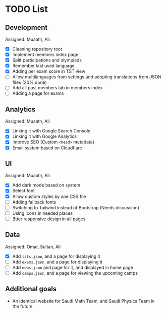 # TODO List

## Development
Assigned: Muaath, Ali
- [x] Cleaning repository root
- [x] Implement members index page
- [x] Split participations and olympiads
- [x] Remember last used language
- [x] Adding per exam score in TST view
- [ ] Allow multilanguages from settings and adopting translations from JSON files (20% done)
- [ ] Add all past members tab in members index
- [ ] Adding a page for exams

## Analytics
Assigned: Muaath, Ali
- [x] Linking it with Google Search Console
- [x] Linking it with Google Analytics
- [x] Improve SEO (Custom `<head>` metadata)
- [x] Email system based on Cloudflare

## UI
Assigned: Muaath, Ali
- [x] Add dark mode based on system
- [x] Select font
- [x] Allow custom styles by one CSS file
- [ ] Adding fallback fonts
- [ ] Switching to Tailwind instead of Bootstrap (Needs discussion)
- [ ] Using icons in needed places
- [ ] Btter responsive design in all pages

## Data
Assigned: Omar, Sultan, Ali
- [x] Add `tsts.json`, and a page for displaying it
- [ ] Add `exams.json`, and a page for displaying it
- [ ] Add `news.json` and page for it, and displayed in home page
- [ ] Add `camps.json`, and a page for viewing the upcoming camps
     
## Additional goals
- An identical website for Saudi Math Team, and Saudi Physics Team in the future
